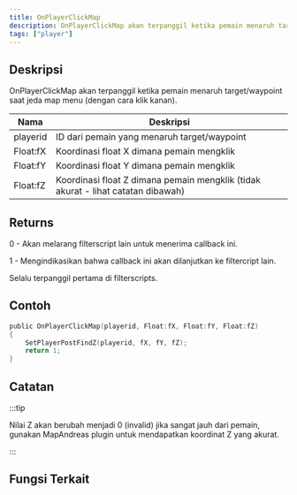 ```yaml
---
title: OnPlayerClickMap
description: OnPlayerClickMap akan terpanggil ketika pemain menaruh target/waypoint saat jeda map menu (dengan cara klik kanan).
tags: ["player"]
---
```


## Deskripsi

OnPlayerClickMap akan terpanggil ketika pemain menaruh target/waypoint saat jeda map menu (dengan cara klik kanan).

| Nama     | Deskripsi                                                                        |
| -------- | -------------------------------------------------------------------------------- |
| playerid | ID dari pemain yang menaruh target/waypoint                                      |
| Float:fX | Koordinasi float X dimana pemain mengklik                                        |
| Float:fY | Koordinasi float Y dimana pemain mengklik                                        |
| Float:fZ | Koordinasi float Z dimana pemain mengklik (tidak akurat - lihat catatan dibawah) |

## Returns

0 - Akan melarang filterscript lain untuk menerima callback ini.

1 - Mengindikasikan bahwa callback ini akan dilanjutkan ke filtercript lain.

Selalu terpanggil pertama di filterscripts.

## Contoh

```c
public OnPlayerClickMap(playerid, Float:fX, Float:fY, Float:fZ)
{
    SetPlayerPostFindZ(playerid, fX, fY, fZ);
    return 1;
}
```

## Catatan

:::tip

Nilai Z akan berubah menjadi 0 (invalid) jika sangat jauh dari pemain, gunakan MapAndreas plugin untuk mendapatkan koordinat Z yang akurat.

:::

## Fungsi Terkait
